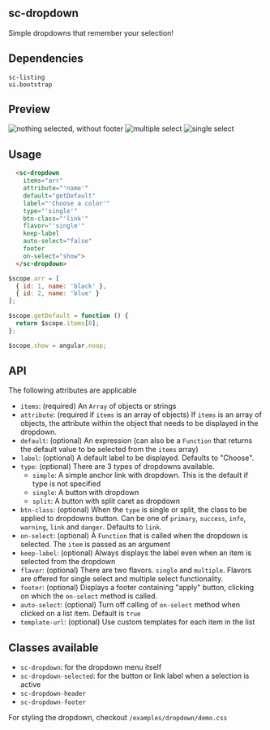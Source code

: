 ## sc-dropdown

Simple dropdowns that remember your selection!

## Dependencies

    sc-listing
    ui.bootstrap

## Preview

![nothing selected, without footer](https://cldup.com/UYe0J6oJLF-1200x1200.png)
![multiple select](https://cldup.com/iD0M7AAO7v-2000x2000.png)
![single select](https://cldup.com/ovELlJvDd4-2000x2000.png)

## Usage

```html
  <sc-dropdown
    items="arr"
    attribute="'name'"
    default="getDefault"
    label="'Choose a color'"
    type="'single'"
    btn-class="'link'"
    flavor="'single'"
    keep-label
    auto-select="false"
    footer
    on-select="show">
  </sc-dropdown>
```

```js
$scope.arr = [
  { id: 1, name: 'black' },
  { id: 2, name: 'blue' }
];

$scope.getDefault = function () {
  return $scope.items[0];
};

$scope.show = angular.noop;
```

## API

The following attributes are applicable

- `items`: (required) An `Array` of objects or strings
- `attribute`: (required if `items` is an array of objects) If `items` is an array of objects, the attribute within the object that needs to be displayed in the dropdown.
- `default`: (optional) An expression (can also be a `Function` that returns the default value to be selected from the `items` array)
- `label`: (optional) A default label to be displayed. Defaults to "Choose".
- `type`: (optional) There are 3 types of dropdowns available.
  - `simple`: A simple anchor link with dropdown. This is the default if type is not specified
  - `single`: A button with dropdown
  - `split`: A button with split caret as dropdown
- `btn-class`: (optional) When the `type` is single or split, the class to be applied to dropdowns button. Can be one of `primary`, `success`, `info`, `warning`, `link` and `danger`. Defaults to `link`.
- `on-select`: (optional) A `Function` that is called when the dropdown is selected. The `item` is passed as an argument
- `keep-label`: (optional) Always displays the label even when an item is selected from the dropdown
- `flavor`: (optional) There are two flavors. `single` and `multiple`. Flavors are offered for single select and multiple select functionality.
- `footer`: (optional) Displays a footer containing "apply" button, clicking on which the `on-select` method is called.
- `auto-select`: (optional) Turn off calling of `on-select` method when clicked on a list item. Default is `true`
- `template-url`: (optional) Use custom templates for each item in the list

## Classes available

- `sc-dropdown`: for the dropdown menu itself
- `sc-dropdown-selected`: for the button or link label when a selection is active
- `sc-dropdown-header`
- `sc-dropdown-footer`

For styling the dropdown, checkout `/examples/dropdown/demo.css`
